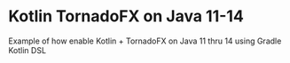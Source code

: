 # Kotlin TornadoFX on Java 11-14

Example of how enable Kotlin + TornadoFX on Java 11 thru 14 using Gradle Kotlin DSL
